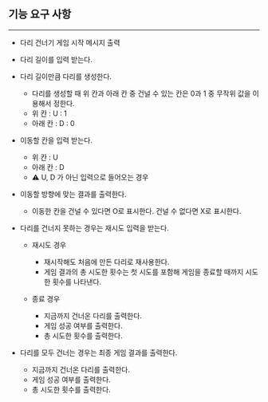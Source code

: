 ## 기능 요구 사항

--- 

- 다리 건너기 게임 시작 메시지 출력

- 다리 길이를 입력 받는다.

- 다리 길이만큼 다리를 생성한다.
    - 다리를 생성할 때 위 칸과 아래 칸 중 건널 수 있는 칸은 0과 1 중 무작위 값을 이용해서 정한다.
    - 위 칸 : U : 1
    - 아래 칸 : D : 0


- 이동할 칸을 입력 받는다.
    - 위 칸 : U
    - 아래 칸 : D
    - ⚠️ U, D 가 아닌 입력으로 들어오는 경우

- 이동할 방향에 맞는 결과를 출력한다.
    - 이동한 칸을 건널 수 있다면 O로 표시한다. 건널 수 없다면 X로 표시한다.

- 다리를 건너지 못하는 경우는 재시도 입력을 받는다.
    - 재시도 경우
        - 재시작해도 처음에 만든 다리로 재사용한다.
        - 게임 결과의 총 시도한 횟수는 첫 시도를 포함해 게임을 종료할 때까지 시도한 횟수를 나타낸다.

    - 종료 경우
        - 지금까지 건너온 다리를 출력한다.
        - 게임 성공 여부를 출력한다.
        - 총 시도한 횟수를 출력한다.

- 다리를 모두 건너는 경우는 최종 게임 결과를 출력한다.
    - 지금까지 건너온 다리를 출력한다.
    - 게임 성공 여부를 출력한다.
    - 총 시도한 횟수를 출력한다.
